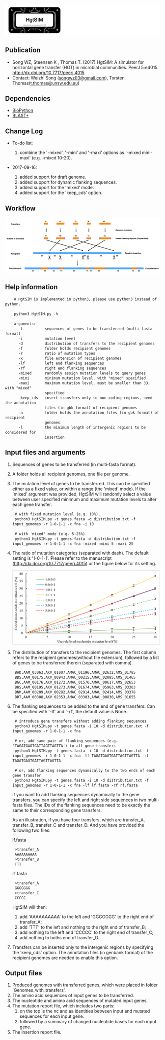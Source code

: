 
![logo](images/HgtSIM_logo.jpg)


Publication
---
+ Song WZ, Steensen K , Thomas T. (2017) HgtSIM: A simulator for horizontal gene transfer (HGT) in microbial communities. PeerJ 5:e4015. http://dx.doi.org/10.7717/peerj.4015
+ Contact: Weizhi Song (songwz03@gmail.com), Torsten Thomas(t.thomas@unsw.edu.au)

Dependencies
---

+ [BioPython](https://github.com/biopython/biopython.github.io/)
+ [BLAST+](https://blast.ncbi.nlm.nih.gov/Blast.cgi?PAGE_TYPE=BlastDocs&DOC_TYPE=Download)

Change Log
---
+ To-do list:
    1. combine the '-mixed', '-mini' and '-maxi' options as '-mixed mini-maxi' (e.g. -mixed 10-20).

+ 2017-09-16:
    1. added support for draft genome.
    1. added support for dynamic flanking sequences.
    1. added support for the 'mixed' mode.
    1. added support for the 'keep_cds' option.

Workflow
---
![workflow](images/HgtSIM_workflow.jpg)

Help information
---

        # HgtSIM is implemented in python3, please use python3 instead of python.

        python3 HgtSIM.py -h

        arguments:
          -t          sequences of genes to be transferred (multi-fasta format)
          -i          mutation level
          -d          distribution of transfers to the recipient genomes
          -f          folder holds recipient genomes
          -r          ratio of mutation types
          -x          file extension of recipient genomes
          -lf         left end flanking sequences
          -rf         right end flanking sequences
          -mixed      randomly assign mutation levels to query genes
          -mini       minimum mutation level, with "mixed" specified
          -maxi       maximum mutation level, must be smaller than 33, with "mixed"
                      specified
          -keep_cds   insert transfers only to non-coding regions, need the annotation
                      files (in gbk format) of recipient genomes
          -a          folder holds the annotation files (in gbk format) of recipient
                      genomes
          -l          the minimum length of intergenic regions to be considered for
                      insertion


Input files and arguments
---

1. Sequences of genes to be transferred (in multi-fasta format).
1. A folder holds all recipient genomes, one file per genome.
1. The mutation level of genes to be transferred. This can be specified either as a fixed value, or within a range (the 'mixed' mode). If the 'mixed' argument was provided,
HgtSIM will randomly select a value between user specified minimum and maximum mutation levels to alter each gene transfer.

        # with fixed mutation level (e.g. 10%).
        python3 HgtSIM.py -t genes.fasta -d distribution.txt -f input_genomes -r 1-0-1-1 -x fna -i 10

        # with 'mixed' mode (e.g. 5-25%)
        python3 HgtSIM.py -t genes.fasta -d distribution.txt -f input_genomes -r 1-0-1-1 -x fna -mixed -mini 5 -maxi 25

1. The ratio of mutation categories (separated with dash). The default setting is '1-0-1-1'. Please refer to the manuscript (http://dx.doi.org/10.7717/peerj.4015) or the figure below for its setting.

    ![ratio_selection](images/ratio_selection.jpg)

1. The distribution of transfers to the recipient genomes. The first column refers to the recipient genomes(without file extension), followed by a list of genes to be transferred therein (separated with comma).

        BAD,AAM_03063,AKV_01007,AMAC_01196,AMAU_02632,AMS_01785
        BDS,AAM_00175,AKV_00943,AMAC_00215,AMAU_02085,AMS_01465
        BGC,AAM_00176,AKV_01272,AMAC_01576,AMAU_00617,AMS_02653
        BHS,AAM_00195,AKV_01273,AMAC_01674,AMAU_05963,AMS_03303
        BNM,AAM_00209,AKV_00282,AMAC_02914,AMAU_02414,AMS_03378
        BRT,AAM_00308,AKV_02353,AMAC_03303,AMAU_00830,AMS_01655

1. The flanking sequences to be added to the end of gene transfers. Can be specified with '-lf' and '-rf', the default value is None.

        # introduce gene transfers without adding flanking sequences
        python3 HgtSIM.py -t genes.fasta -i 10 -d distribution.txt -f input_genomes -r 1-0-1-1 -x fna

        # or, add same pair of flanking sequences (e.g. 'TAGATGAGTGATTAGTTAGTTA') to all gene transfers
        python3 HgtSIM.py -t genes.fasta -i 10 -d distribution.txt -f input_genomes -r 1-0-1-1 -x fna -lf TAGATGAGTGATTAGTTAGTTA -rf TAGATGAGTGATTAGTTAGTTA

        # or, add flanking sequences dynamically to the two ends of each gene transfer
        python3 HgtSIM.py -t genes.fasta -i 10 -d distribution.txt -f input_genomes -r 1-0-1-1 -x fna -lf lf.fasta -rf rf.fasta

    if you want to add flanking sequences dynamically to the gene transfers, you can specify the left and right side sequences in two multi-fasta files.
    The IDs of the flanking sequences need to be exactly the same to their corresponding gene transfers.

    As an illustration, if you have four transfers, which are transfer_A, transfer_B, transfer_C and transfer_D. And you have provided the following two files:

    lf.fasta

        >transfer_A
        AAAAAAAAAA
        >transfer_B
        TTT

    rf.fasta

        >transfer_A
        GGGGGGG
        >transfer_C
        CCCCC

    HgtSIM will then:
    1. add 'AAAAAAAAAA' to the left and 'GGGGGGG' to the right end of transfer_A;
    2. add 'TTT' to the left and nothing to the right end of transfer_B;
    3. add nothing to the left and 'CCCCC' to the right end of transfer_C;
    4. add nothing to boths end of transfer_D.

1. Transfers can be inserted only to the intergenic regions by specifying the 'keep_cds' option. The annotation files (in
genbank format) of the recipient genomes are needed to enable this option.

Output files
---

1. Produced genomes with transferred genes, which were placed in folder 'Genomes_with_transfers'.
1. The amino acid sequences of input genes to be transferred.
1. The nucleotide and amino acid sequences of mutated input genes.
1. The mutation report file, which includes two parts:
    1. on the top is the nc and aa identities between input and mutated sequences for each input gene.
    1. followed by a summary of changed nucleotide bases for each input gene.
1. The insertion report file.

